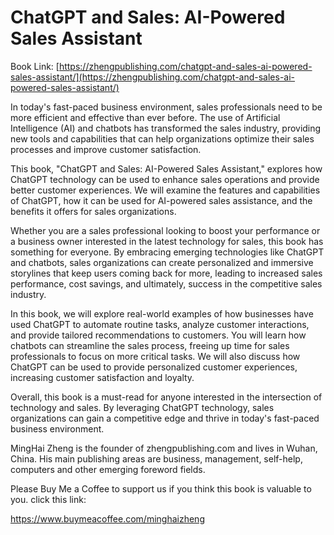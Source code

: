 # ChatGPT and Sales: AI-Powered Sales Assistant

Book Link: [https://zhengpublishing.com/chatgpt-and-sales-ai-powered-sales-assistant/](https://zhengpublishing.com/chatgpt-and-sales-ai-powered-sales-assistant/)

In today's fast-paced business environment, sales professionals need to be more efficient and effective than ever before. The use of Artificial Intelligence (AI) and chatbots has transformed the sales industry, providing new tools and capabilities that can help organizations optimize their sales processes and improve customer satisfaction.

This book, "ChatGPT and Sales: AI-Powered Sales Assistant," explores how ChatGPT technology can be used to enhance sales operations and provide better customer experiences. We will examine the features and capabilities of ChatGPT, how it can be used for AI-powered sales assistance, and the benefits it offers for sales organizations.

Whether you are a sales professional looking to boost your performance or a business owner interested in the latest technology for sales, this book has something for everyone. By embracing emerging technologies like ChatGPT and chatbots, sales organizations can create personalized and immersive storylines that keep users coming back for more, leading to increased sales performance, cost savings, and ultimately, success in the competitive sales industry.

In this book, we will explore real-world examples of how businesses have used ChatGPT to automate routine tasks, analyze customer interactions, and provide tailored recommendations to customers. You will learn how chatbots can streamline the sales process, freeing up time for sales professionals to focus on more critical tasks. We will also discuss how ChatGPT can be used to provide personalized customer experiences, increasing customer satisfaction and loyalty.

Overall, this book is a must-read for anyone interested in the intersection of technology and sales. By leveraging ChatGPT technology, sales organizations can gain a competitive edge and thrive in today's fast-paced business environment.

MingHai Zheng is the founder of zhengpublishing.com and lives in Wuhan, China. His main publishing areas are business, management, self-help, computers and other emerging foreword fields.

Please Buy Me a Coffee to support us if you think this book is valuable to you. click this link:

https://www.buymeacoffee.com/minghaizheng
